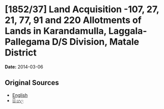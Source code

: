 # [1852/37] Land Acquisition -107, 27, 21, 77, 91 and 220 Allotments of Lands in Karandamulla, Laggala-Pallegama D/S Division, Matale District

**Date:** 2014-03-06

## Original Sources

- [English](https://documents.gov.lk/view/extra-gazettes/2014/3/1852-37_E.pdf)
- [සිංහල](https://documents.gov.lk/view/extra-gazettes/2014/3/1852-37_S.pdf)
